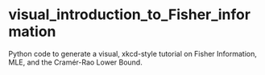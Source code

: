 # visual_introduction_to_Fisher_information
Python code to generate a visual, xkcd-style tutorial on Fisher Information, MLE, and the Cramér-Rao Lower Bound.
